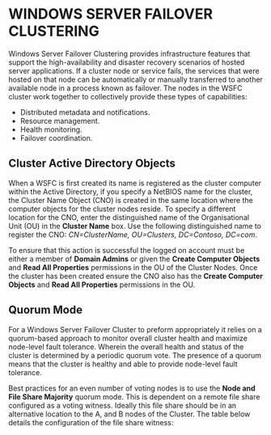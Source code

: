 # WINDOWS SERVER FAILOVER CLUSTERING
Windows Server Failover Clustering provides infrastructure features that support the high-availability and disaster recovery scenarios of hosted server applications. If a cluster node or service fails, the services that were hosted on that node can be automatically or manually transferred to another available node in a process known as failover.
The nodes in the WSFC cluster work together to collectively provide these types of capabilities:
  * Distributed metadata and notifications.
  * Resource management.
  * Health monitoring.
  * Failover coordination.
## Cluster Active Directory Objects
When a WSFC is first created its name is registered as the cluster computer within the Active Directory, if you specify a NetBIOS name for the cluster, the Cluster Name Object (CNO) is created in the same location where the computer objects for the cluster nodes reside.  To specify a different location for the CNO, enter the distinguished name of the Organisational Unit (OU) in the **Cluster Name** box. Use the following distinguished name to register the CNO: *CN=ClusterName, OU=Clusters, DC=Contoso, DC=com*.

To ensure that this action is successful the logged on account must be either a member of **Domain Admins** or given the **Create Computer Objects** and **Read All Properties** permissions in the OU of the Cluster Nodes.
Once the cluster has been created ensure the CNO also has the **Create Computer Objects** and **Read All Properties** permissions in the OU.
## Quorum Mode
For a Windows Server Failover Cluster to preform appropriately it relies on a quorum-based approach to monitor overall cluster health and maximize node-level fault tolerance.  Wherein the overall health and status of the cluster is determined by a periodic quorum vote. The presence of a quorum means that the cluster is healthy and able to provide node-level fault tolerance.

Best practices for an even number of voting nodes is to use the **Node and File Share Majority** quorum mode.  This is dependent on a remote file share configured as a voting witness.  Ideally this file share should be in an alternative location to the A, and B nodes of the Cluster.
The table below details the configuration of the file share witness:
